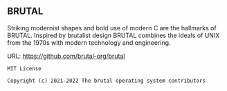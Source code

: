 
## **BRUTAL**

Striking modernist shapes and bold use of modern C are the hallmarks of BRUTAL. Inspired by brutalist design BRUTAL combines the ideals of UNIX from the 1970s with modern technology and engineering. 

URL: <https://github.com/brutal-org/brutal>

```
MIT License

Copyright (c) 2021-2022 The brutal operating system contributors
```
